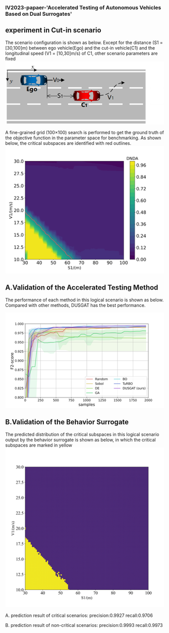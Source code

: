### IV2023-papaer-'Accelerated Testing of Autonomous Vehicles Based on Dual Surrogates'

## experiment in Cut-in scenario
The scenario configuration is shown as below. Except for the distance (S1 = [30,100]m) between ego vehicle(Ego) and the cut-in vehicle(C1) and the longitudinal speed (V1 = [10,30]m/s) of C1, other scenario parameters are fixed
![avatar](cutinsce.png)

A fine-grained grid (100×100) search is performed to get the ground truth of the objective function in the parameter space for benchmarking. As shown below, the critical subspaces are identified with red outlines.
![avatar](groundtruth_two_para.jpeg)

## A.Validation of the Accelerated Testing Method

The performance of each method in this logical scenario is shown as below. Compared with other methods, DUSGAT has the best performance. 

![avatar](benchmark.jpeg)


## B.Validation of the Behavior Surrogate


The predicted distribution of the critical subspaces in this logical scenario output by the behavior surrogate is shown as below, in which the critical subspaces are marked in yellow
![avatar](pre_two_para.png)

A. prediction result of critical scenarios:
precision:0.9927
recall:0.9706

B. prediction result of non-critical scenarios:
precision:0.9993
recall:0.9973

